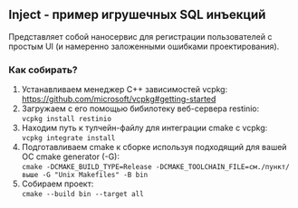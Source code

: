 ## Inject - пример игрушечных SQL инъекций

Представляет собой наносервис для регистрации пользователей с простым UI (и намеренно заложенными ошибками проектирования).

### Как собирать?
1. Устанавливаем менеджер C++ зависимостей vcpkg:  
   https://github.com/microsoft/vcpkg#getting-started
1. Загружаем с его помощью бибилотеку веб-сервера restinio:  
   ```vcpkg install restinio```
1. Находим путь к тулчейн-файлу для интеграции cmake с vcpkg:  
   ```vcpkg integrate install```
1. Подготавливаем cmake к сборке используя подходящий для вашей ОС cmake generator (-G):  
   ```cmake -DCMAKE_BUILD_TYPE=Release -DCMAKE_TOOLCHAIN_FILE=см./пункт/выше -G "Unix Makefiles" -B bin```
1. Собираем проект:  
   ```cmake --build bin --target all```
  
